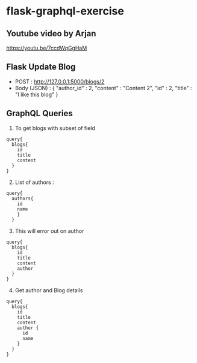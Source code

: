 # flask-graphql-exercise

## Youtube video by Arjan
https://youtu.be/7ccdWqGgHaM

## Flask Update Blog
- POST : http://127.0.0.1:5000/blogs/2
- Body (JSON) : 
{
    "author_id" : 2,
    "content" : "Content 2",
    "id" : 2,
    "title" : "I like this blog"
}

## GraphQL Queries
1. To get blogs with subset of field
```
query{
  blogs{
    id
    title
    content
  }
}
```
2. List of authors :
```
query{
  authors{
    id
    name
    }
  }
```
3. This will error out on author
```
query{
  blogs{
    id
    title
    content
    author
  }
}
```
4. Get author and Blog details
```
query{
  blogs{
    id
    title
    content
    author {
      id
      name
    }
  }
}

```
